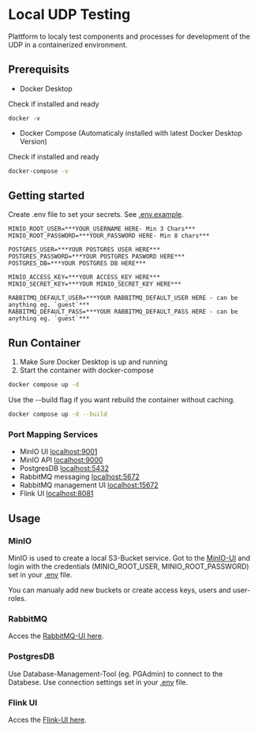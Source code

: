 # Local UDP Testing

Plattform to localy test components and processes for development of the UDP in a containerized environment.

## Prerequisits

- Docker Desktop

Check if installed and ready

```bashbash
docker -v
```

- Docker Compose (Automaticaly installed with latest Docker Desktop Version)

Check if installed and ready

```bash
docker-compose -v
```

## Getting started

Create .env file to set your secrets. See [.env.example](./.env.example).

```plain
MINIO_ROOT_USER=***YOUR_USERNAME HERE- Min 3 Chars***
MINIO_ROOT_PASSWORD=***YOUR_PASSWORD HERE- Min 8 chars***

POSTGRES_USER=***YOUR POSTGRES USER HERE***
POSTGRES_PASSWORD=***YOUR POSTGRES PASWORD HERE***
POSTGRES_DB=***YOUR POSTGRES DB HERE***

MINIO_ACCESS_KEY=***YOUR ACCESS_KEY HERE***
MINIO_SECRET_KEY=***YOUR MINIO_SECRET_KEY HERE***

RABBITMQ_DEFAULT_USER=***YOUR RABBITMQ_DEFAULT_USER HERE - can be anything eg. `guest`***
RABBITMQ_DEFAULT_PASS=***YOUR RABBITMQ_DEFAULT_PASS HERE - can be anything eg. `guest`***
```

## Run Container

1. Make Sure Docker Desktop is up and running
2. Start the container with docker-compose

```bash
docker compose up -d
```

Use the --build flag if you want rebuild the container without caching.

```bash
docker compose up -d --build
```

### Port Mapping Services

- MinIO UI [localhost:9001](http://localhost:9001)
- MinIO API [localhost:9000](http://localhost:9000)
- PostgresDB [localhost:5432](http://localhost:5432)
- RabbitMQ messaging [localhost:5672](http://localhost:5672)
- RabbitMQ management UI [localhost:15672](http://localhost:15672)
- Flink UI [localhost:8081](http://localhost:8081)

## Usage

### MinIO

MinIO is used to create a local S3-Bucket service. Got to the [MinIO-UI](http://localhost:9001) and login with the credentials (MINIO_ROOT_USER, MINIO_ROOT_PASSWORD) set in your [.env](./.env) file.

You can manualy add new buckets or create access keys, users and user-roles.

### RabbitMQ

Acces the [RabbitMQ-UI here](http://localhost:15672).

### PostgresDB

Use Database-Management-Tool (eg. PGAdmin) to connect to the Databese. Use connection settings set in your [.env](./.env) file.

### Flink UI

Acces the [Flink-UI here](http://localhost:8081).
